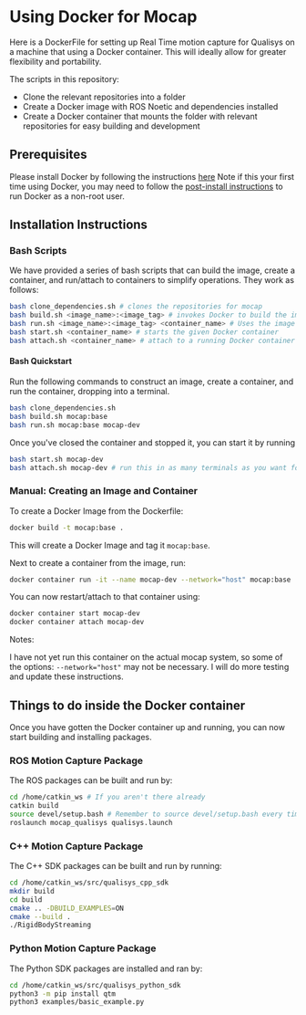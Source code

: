 # Using Docker for Mocap

Here is a DockerFile for setting up Real Time motion capture for Qualisys on a machine that using a Docker container.
This will ideally allow for greater flexibility and portability.

The scripts in this repository:
- Clone the relevant repositories into a folder
- Create a Docker image with ROS Noetic and dependencies installed
- Create a Docker container that mounts the folder with relevant repositories for easy building and development


## Prerequisites

Please install Docker by following the instructions [here](https://docs.docker.com/engine/install/)
Note if this your first time using Docker, you may need to follow the [post-install instructions](https://docs.docker.com/engine/install/linux-postinstall/) to run Docker as a non-root user.


## Installation Instructions

### Bash Scripts
We have provided a series of bash scripts that can build the image, create a container, and run/attach to containers to simplify operations. They work as follows:

```bash
bash clone_dependencies.sh # clones the repositories for mocap
bash build.sh <image_name>:<image_tag> # invokes Docker to build the image according to the DockerFile
bash run.sh <image_name>:<image_tag> <container_name> # Uses the image to build a container and starts it
bash start.sh <container_name> # starts the given Docker container
bash attach.sh <container_name> # attach to a running Docker container
```

#### Bash Quickstart

Run the following commands to construct an image, create a container, and run the container, dropping into a terminal.

``` bash
bash clone_dependencies.sh
bash build.sh mocap:base
bash run.sh mocap:base mocap-dev
```

Once you've closed the container and stopped it, you can start it by running
``` bash
bash start.sh mocap-dev
bash attach.sh mocap-dev # run this in as many terminals as you want for multiple views into a container
```

### Manual: Creating an Image and Container

To create a Docker Image from the Dockerfile:

``` bash
docker build -t mocap:base .
```

This will create a Docker Image and tag it `mocap:base`.


Next to create a container from the image, run:
``` bash
docker container run -it --name mocap-dev --network="host" mocap:base 
```

You can now restart/attach to that container using:

``` bash
docker container start mocap-dev
docker container attach mocap-dev
```

Notes:

I have not yet run this container on the actual mocap system, so some of the options: `--network="host"` may not be necessary. I will do more testing and update these instructions.


## Things to do inside the Docker container

Once you have gotten the Docker container up and running, you can now start building and installing packages.

### ROS Motion Capture Package
The ROS packages can be built and run by:
``` bash
cd /home/catkin_ws # If you aren't there already
catkin build
source devel/setup.bash # Remember to source devel/setup.bash every time you restart the container
roslaunch mocap_qualisys qualisys.launch
```

### C++ Motion Capture Package
The C++ SDK packages can be built and run by running:

``` bash
cd /home/catkin_ws/src/qualisys_cpp_sdk
mkdir build
cd build
cmake .. -DBUILD_EXAMPLES=ON
cmake --build .
./RigidBodyStreaming
```

### Python Motion Capture Package

The Python SDK packages are installed and ran by:

```bash
cd /home/catkin_ws/src/qualisys_python_sdk
python3 -m pip install qtm
python3 examples/basic_example.py
```
